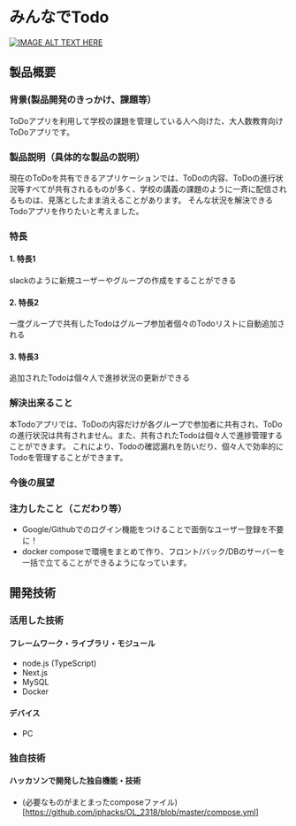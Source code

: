 # みんなでTodo

[![IMAGE ALT TEXT HERE](https://jphacks.com/wp-content/uploads/2023/07/JPHACKS2023_ogp.png)](https://www.youtube.com/watch?v=yYRQEdfGjEg)

## 製品概要
### 背景(製品開発のきっかけ、課題等）
ToDoアプリを利用して学校の課題を管理している人へ向けた、大人数教育向けToDoアプリです。
### 製品説明（具体的な製品の説明）
現在のToDoを共有できるアプリケーションでは、ToDoの内容、ToDoの進行状況等すべてが共有されるものが多く、学校の講義の課題のように一斉に配信されるものは、見落としたまま消えることがあります。
そんな状況を解決できるTodoアプリを作りたいと考えました。
### 特長
#### 1. 特長1
slackのように新規ユーザーやグループの作成をすることができる
#### 2. 特長2
一度グループで共有したTodoはグループ参加者個々のTodoリストに自動追加される
#### 3. 特長3
追加されたTodoは個々人で進捗状況の更新ができる

### 解決出来ること
本Todoアプリでは、ToDoの内容だけが各グループで参加者に共有され、ToDoの進行状況は共有されません。また、共有されたTodoは個々人で進捗管理することができます。
これにより、Todoの確認漏れを防いだり、個々人で効率的にTodoを管理することができます。
### 今後の展望

### 注力したこと（こだわり等）
* Google/Githubでのログイン機能をつけることで面倒なユーザー登録を不要に！
* docker composeで環境をまとめて作り、フロント/バック/DBのサーバーを一括で立てることができるようになっています。

## 開発技術
### 活用した技術

#### フレームワーク・ライブラリ・モジュール
* node.js (TypeScript)
* Next.js
* MySQL
* Docker

#### デバイス
* PC

### 独自技術
#### ハッカソンで開発した独自機能・技術
* (必要なものがまとまったcomposeファイル)[https://github.com/jphacks/OL_2318/blob/master/compose.yml]

